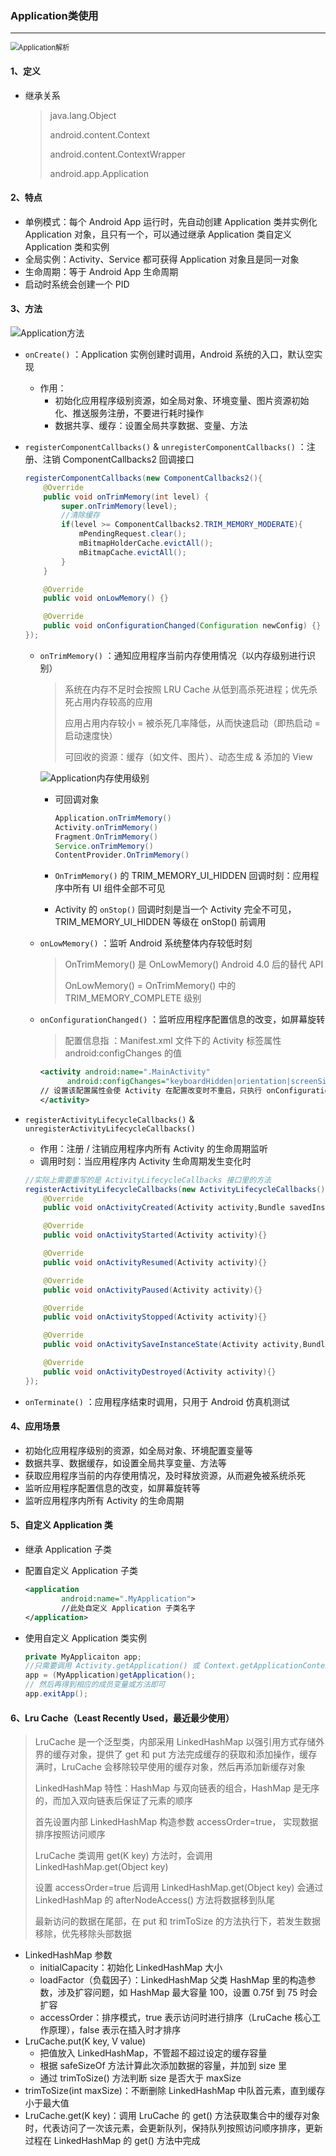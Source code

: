 ### Application类使用

---

<img src="Image.assets\Application解析.png" alt="Application解析" style="zoom:80%;" />

#### 1、定义

- 继承关系

  > java.lang.Object
  >
  > android.content.Context
  >
  > android.content.ContextWrapper
  >
  > android.app.Application

#### 2、特点

- 单例模式：每个 Android App 运行时，先自动创建 Application 类并实例化 Application 对象，且只有一个，可以通过继承 Application 类自定义 Application 类和实例
- 全局实例：Activity、Service 都可获得 Application 对象且是同一对象
- 生命周期：等于 Android App 生命周期
- 启动时系统会创建一个 PID

#### 3、方法

![Application方法](Image.assets\Application方法.png)

- `onCreate()` ：Application 实例创建时调用，Android 系统的入口，默认空实现

  - 作用：
    - 初始化应用程序级别资源，如全局对象、环境变量、图片资源初始化、推送服务注册，不要进行耗时操作
    - 数据共享、缓存：设置全局共享数据、变量、方法

- `registerComponentCallbacks()` & `unregisterComponentCallbacks()` ：注册、注销 ComponentCallbacks2 回调接口

  ```java
  registerComponentCallbacks(new ComponentCallbacks2(){
      @Override
      public void onTrimMemory(int level) {
          super.onTrimMemory(level);
          //清除缓存
          if(level >= ComponentCallbacks2.TRIM_MEMORY_MODERATE){
              mPendingRequest.clear();
              mBitmapHolderCache.evictAll();
              mBitmapCache.evictAll();
          }
      }
  
      @Override
      public void onLowMemory() {}
  
      @Override
      public void onConfigurationChanged(Configuration newConfig) {}
  });
  ```

  - `onTrimMemory()` ：通知应用程序当前内存使用情况（以内存级别进行识别）

    > 系统在内存不足时会按照 LRU Cache 从低到高杀死进程；优先杀死占用内存较高的应用
    >
    > 应用占用内存较小 = 被杀死几率降低，从而快速启动（即热启动 = 启动速度快）
    >
    > 可回收的资源：缓存（如文件、图片）、动态生成 & 添加的 View

    ![Application内存使用级别](Image.assets\Application内存使用级别.png)

    - 可回调对象

      ```java
      Application.onTrimMemory()
      Activity.onTrimMemory()
      Fragment.OnTrimMemory()
      Service.onTrimMemory()
      ContentProvider.OnTrimMemory()
      ```

    - `OnTrimMemory()` 的 TRIM_MEMORY_UI_HIDDEN 回调时刻：应用程序中所有 UI 组件全部不可见

    - Activity 的 `onStop()` 回调时刻是当一个 Activity 完全不可见，TRIM_MEMORY_UI_HIDDEN 等级在 onStop() 前调用

  - `onLowMemory()` ：监听 Android 系统整体内存较低时刻

    > OnTrimMemory() 是  OnLowMemory() Android 4.0 后的替代 API
    >
    > OnLowMemory() =  OnTrimMemory() 中的 TRIM_MEMORY_COMPLETE 级别

  - `onConfigurationChanged()` ：监听应用程序配置信息的改变，如屏幕旋转

    > 配置信息指 ：Manifest.xml 文件下的 Activity 标签属性 android:configChanges 的值

    ```xml
    <activity android:name=".MainActivity"
          android:configChanges="keyboardHidden|orientation|screenSize">
    // 设置该配置属性会使 Activity 在配置改变时不重启，只执行 onConfigurationChanged()
    </activity>
    ```

- `registerActivityLifecycleCallbacks()` & `unregisterActivityLifecycleCallbacks()`

  - 作用：注册 / 注销应用程序内所有 Activity 的生命周期监听
  - 调用时刻：当应用程序内 Activity 生命周期发生变化时

  ```java
  //实际上需要重写的是 ActivityLifecycleCallbacks 接口里的方法
  registerActivityLifecycleCallbacks(new ActivityLifecycleCallbacks() {
      @Override
      public void onActivityCreated(Activity activity,Bundle savedInstanceState) {}
  
      @Override
      public void onActivityStarted(Activity activity){}
  
      @Override
      public void onActivityResumed(Activity activity){}
  
      @Override
      public void onActivityPaused(Activity activity){}
  
      @Override
      public void onActivityStopped(Activity activity){}
  
      @Override
      public void onActivitySaveInstanceState(Activity activity,Bundle outState){}
  
      @Override
      public void onActivityDestroyed(Activity activity){}
  });
  ```

- `onTerminate()` ：应用程序结束时调用，只用于 Android 仿真机测试

#### 4、应用场景

- 初始化应用程序级别的资源，如全局对象、环境配置变量等
- 数据共享、数据缓存，如设置全局共享变量、方法等
- 获取应用程序当前的内存使用情况，及时释放资源，从而避免被系统杀死
- 监听应用程序配置信息的改变，如屏幕旋转等
- 监听应用程序内所有 Activity 的生命周期

#### 5、自定义 Application 类

- 继承 Application 子类

- 配置自定义 Application 子类

  ```xml
  <application
          android:name=".MyApplication">
          //此处自定义 Application 子类名字
  </application>
  ```

- 使用自定义 Application 类实例

  ```java
  private MyApplicaiton app;
  //只需要调用 Activity.getApplication() 或 Context.getApplicationContext() 就可获得一个 Application 对象
  app = (MyApplication)getApplication();
  // 然后再得到相应的成员变量或方法即可
  app.exitApp();
  ```


#### 6、Lru Cache（Least Recently Used，最近最少使用）

> LruCache 是一个泛型类，内部采用 LinkedHashMap 以强引用方式存储外界的缓存对象，提供了 get 和 put 方法完成缓存的获取和添加操作，缓存满时，LruCache 会移除较早使用的缓存对象，然后再添加新缓存对象
>
> LinkedHashMap 特性：HashMap 与双向链表的组合，HashMap 是无序的，而加入双向链表后保证了元素的顺序
>
> 首先设置内部 LinkedHashMap 构造参数 accessOrder=true， 实现数据排序按照访问顺序
>
> LruCache 类调用 get(K key) 方法时，会调用 LinkedHashMap.get(Object key) 
>
> 设置 accessOrder=true 后调用 LinkedHashMap.get(Object key) 会通过 LinkedHashMap 的 afterNodeAccess() 方法将数据移到队尾
>
> 最新访问的数据在尾部，在 put 和 trimToSize 的方法执行下，若发生数据移除，优先移除头部数据

- LinkedHashMap 参数
  - initialCapacity：初始化 LinkedHashMap 大小
  - loadFactor（负载因子）：LinkedHashMap 父类 HashMap 里的构造参数，涉及扩容问题，如 HashMap 最大容量 100，设置 0.75f 到 75 时会扩容
  - accessOrder：排序模式，true 表示访问时进行排序（LruCache 核心工作原理），false 表示在插入时才排序
- LruCache.put(K key, V value)
  - 把值放入 LinkedHashMap，不管超不超过设定的缓存容量
  - 根据 safeSizeOf 方法计算此次添加数据的容量，并加到 size 里 
  - 通过 trimToSize() 方法判断 size 是否大于 maxSize
- trimToSize(int maxSize)：不断删除 LinkedHashMap 中队首元素，直到缓存小于最大值
- LruCache.get(K key)：调用 LruCache 的 get() 方法获取集合中的缓存对象时，代表访问了一次该元素，会更新队列，保持队列按照访问顺序排序，更新过程在 LinkedHashMap 的 get() 方法中完成